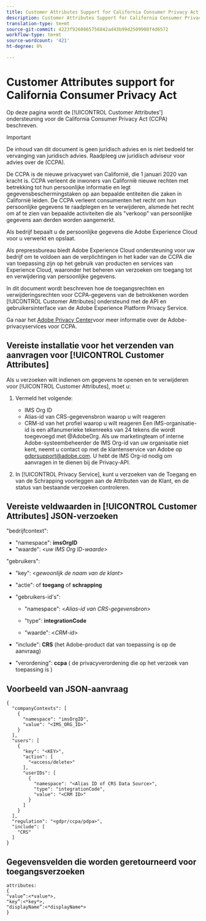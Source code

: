 ```yaml
---
title: Customer Attributes Support for California Consumer Privacy Act
description: Customer Attributes Support for California Consumer Privacy Act
translation-type: tm+mt
source-git-commit: 4223f9260865756842ad43b99d2509908f4d6572
workflow-type: tm+mt
source-wordcount: '421'
ht-degree: 0%

---
```



# Customer Attributes support for California Consumer Privacy Act

Op deze pagina wordt de [!UICONTROL Customer Attributes'] ondersteuning voor de California Consumer Privacy Act (CCPA) beschreven.

>[!IMPORTANT]
>
>De inhoud van dit document is geen juridisch advies en is niet bedoeld ter vervanging van juridisch advies. Raadpleeg uw juridisch adviseur voor advies over de (CCPA).

De CCPA is de nieuwe privacywet van Californië, die 1 januari 2020 van kracht is. CCPA verleent de inwoners van Californië nieuwe rechten met betrekking tot hun persoonlijke informatie en legt gegevensbeschermingstaken op aan bepaalde entiteiten die zaken in Californië leiden. De CCPA verleent consumenten het recht om hun persoonlijke gegevens te raadplegen en te verwijderen, alsmede het recht om af te zien van bepaalde activiteiten die als &quot;verkoop&quot; van persoonlijke gegevens aan derden worden aangemerkt.

Als bedrijf bepaalt u de persoonlijke gegevens die Adobe Experience Cloud voor u verwerkt en opslaat.

Als prepressbureau biedt Adobe Experience Cloud ondersteuning voor uw bedrijf om te voldoen aan de verplichtingen in het kader van de CCPA die van toepassing zijn op het gebruik van producten en services van Experience Cloud, waaronder het beheren van verzoeken om toegang tot en verwijdering van persoonlijke gegevens.

In dit document wordt beschreven hoe de toegangsrechten en verwijderingsrechten voor CCPA-gegevens van de betrokkenen worden [!UICONTROL Customer Attributes] ondersteund met de API en gebruikersinterface van de Adobe Experience Platform Privacy Service.

Ga naar het [Adobe Privacy Center](https://www.adobe.com/privacy/ccpa.html)voor meer informatie over de Adobe-privacyservices voor CCPA.

## Vereiste installatie voor het verzenden van aanvragen voor [!UICONTROL Customer Attributes]

Als u verzoeken wilt indienen om gegevens te openen en te verwijderen voor [!UICONTROL Customer Attributes], moet u:

1. Vermeld het volgende:

   * IMS Org ID
   * Alias-id van CRS-gegevensbron waarop u wilt reageren
   * CRM-id van het profiel waarop u wilt reageren
   Een IMS-organisatie-id is een alfanumerieke tekenreeks van 24 tekens die wordt toegevoegd met @AdobeOrg. Als uw marketingteam of interne Adobe-systeembeheerder de IMS Org-id van uw organisatie niet kent, neemt u contact op met de klantenservice van Adobe op gdprsupport@adobe.com. U hebt de IMS Org-id nodig om aanvragen in te dienen bij de Privacy-API.

1. In [!UICONTROL Privacy Service], kunt u verzoeken van de Toegang en van de Schrapping voorleggen aan de Attributen van de Klant, en de status van bestaande verzoeken controleren.

## Vereiste veldwaarden in [!UICONTROL Customer Attributes] JSON-verzoeken

&quot;bedrijfcontext&quot;:

* &quot;namespace&quot;: **imsOrgID**
* &quot;waarde&quot;: &lt;*uw IMS Org ID-waarde*>

&quot;gebruikers&quot;:

* &quot;key&quot;: &lt;*gewoonlijk de naam van de klant*>

* &quot;actie&quot;: of **toegang** of **schrapping**

* &quot;gebruikers-id&#39;s&quot;:

   * &quot;namespace&quot;: &lt;*Alias-id van CRS-gegevensbron*>

   * &quot;type&quot;: **integrationCode**

   * &quot;waarde&quot;: &lt;*CRM-id*>

* &quot;include&quot;: **CRS** (het Adobe-product dat van toepassing is op de aanvraag)

* &quot;verordening&quot;: **ccpa** ( de privacyverordening die op het verzoek van toepassing is )

## Voorbeeld van JSON-aanvraag

```
{
  "companyContexts": [
    {
      "namespace": "imsOrgID",
      "value": "<IMS_ORG_ID>"
    }
  ],
  "users": [
    {
      "key": "<KEY>",
      "action": [
        "<access/delete>"
      ],
      "userIDs": [
        {
          "namespace": "<Alias ID of CRS Data Source>",
          "type": "integrationCode",
          "value": "<CRM ID>"
        }
      ]
    }
  ],
  "regulation": "<gdpr/ccpa/pdpa>",
  "include": [
    "CRS"
  ]
}
```

## Gegevensvelden die worden geretourneerd voor toegangsverzoeken

```
attributes:
{
"value”:<*value*>,
"key”:<*key*>,
"displayName”:<*displayName*>
}
```
